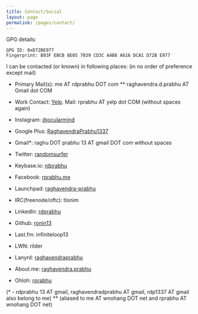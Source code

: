 ```yaml
---
title: Contact/Social
layout: page
permalink: /pages/contact/
---
```


GPG details:


    GPG ID: 0xD72BE977
    Fingerprint: B93F EBCB 8E05 7039 CD3C A4B8 A616 DCA1 D72B E977

I can be contacted (or known) in following places: (in no order of preference except mail)

- Primary Mail(s):  me AT rdprabhu DOT com **
                    raghavendra.d.prabhu AT Gmail dot COM 
- Work Contact: [Yelp](Yelp). 
                Mail: rprabhu AT yelp dot COM (without spaces again)

- Instagram: [@ocularmind](https://www.instagram.com/ocularmind)
- Google Plus: [RaghavendraPrabhu1337](https://plus.google.com/+RaghavendraPrabhu1337/)
- Gmail*: raghu DOT prabhu 13 AT gmail DOT com without spaces
- Twitter: [randomsurfer](https://twitter.com/randomsurfer)
- Keybase.io: [rdprabhu](https://keybase.io/rdprabhu)
- Facebook: [rprabhu.me](https://fb.me/rprabhu.me)
- Launchpad: [raghavendra-prabhu](https://launchpad.net/~raghavendra-prabhu)
- IRC(freenode/oftc): tlonim
- LinkedIn: [rdprabhu](http://linkedin.com/in/rdprabhu "LinkedIn")
- Github: [ronin13](https://github.com/ronin13)
- Last.fm: infiniteloop13
- LWN: rilder
- Lanyrd: [raghavendraprabhu](http://lanyrd.com/profile/raghavendraprabhu)
- About.me: [raghavendra.prabhu](http://about.me/raghavendra.prabhu)
- Ohloh: [rprabhu](https://www.ohloh.net/accounts/rprabhu)

(* - rdprabhu 13 AT gmail, raghavendradprabhu AT gmail, rdp1337 AT gmail also belong to me)
** (aliased to me AT wnohang DOT net and rprabhu AT wnohang DOT net)

